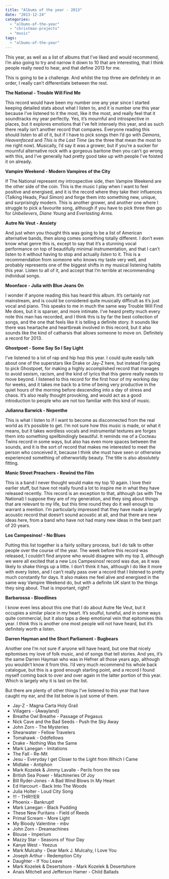 ```yaml
---
title: "Albums of the year - 2013"
date: "2013-12-24"
categories: 
  - "albums-of-the-year"
  - "christmas-projects"
  - "music"
tags: 
  - "albums-of-the-year"
---
```


This year, as well as a list of albums that I’ve liked and would recommend, I’m also going to try and narrow it down to 10 that are interesting, that I think people really need to hear, and that define 2013 for me.

This is going to be a challenge. And whilst the top three are definitely in an order, I really can’t differentiate between the rest.

**The National - Trouble Will Find Me**

This record would have been my number one any year since I started keeping detailed stats about what I listen to, and it is number one this year because I’ve listened to it the most, like it the most, and really feel that it soundtracks my year perfectly. Yes, it’s mournful and introspective in places, but it explores emotions that I’ve felt intensely this year, and as such there really isn’t another record that compares. Everyone reading this should listen to all of it, but if I have to pick songs then I’d go with _Demons_, _Heavenfaced_ and _This is the Last Time_ (as the three that mean the most to me right now). Musically, I’d say it was a grower, but if you’re a sucker for mournful alternative rock with a gorgeous baritone then you can’t go wrong with this, and I’ve generally had pretty good take up with people I’ve foisted it on already.

**Vampire Weekend - Modern Vampires of the City**

If The National represent my introspective side, then Vampire Weekend are the other side of the coin. This is the music I play when I want to feel positive and energised, and it is the record where they take their influences (Talking Heads, Paul Simon) and forge them into something new, unique, and surprisingly modern. This is another grower, and another one where I struggle to pick a favourite song, although if you have to pick three then go for _Unbelievers_, _Diane Young_ and _Everlasting Arms_.

**Autre Ne Veut - Anxiety**

And just when you thought this was going to be a list of American alternative bands, then along comes something totally different. I don’t even know what genre this is, except to say that it’s a stunning vocal performance on top of beautifully minimal instrumentation, and that I can’t listen to it without having to stop and actually _listen_ to it. This is a recommendation from someone who knows my taste very well, and probably represents one of the biggest shifts in my musical listening habits this year. Listen to all of it, and accept that I’m terrible at recommending individual songs.

**Moonface - Julia with Blue Jeans On**

I wonder if anyone reading this has heard this album. It’s certainly not mainstream, and is could be considered quite musically difficult as it’s just vocal and piano. This speaks to me in much the same way Trouble Will Find Me does, but it is sparser, and more intimate. I’ve heard pretty much every note this man has recorded, and I think this is by far the best collection of songs, and the one that feels like it is telling a definite story. It sounds like there was heartache and heartbreak involved in this record, but it also sounds like the kind of catharsis that allows someone to move on. Definitely a record for 2013.

**Ghostpoet - Some Say So I Say Light**

I’ve listened to a lot of rap and hip hop this year. I could quite easily talk about one of the superstars like Drake or Jay-Z here, but instead I’m going to pick Ghostpoet, for making a highly accomplished record that manages to avoid sexism, racism, and the kind of lyrics that this genre really needs to move beyond. I listened to this record for the first hour of my working day for weeks, and it takes me back to a time of being very productive in the quiet hours of the morning before descending into a day of stress and chaos. It’s also really thought provoking, and would act as a good introduction to people who are not too familiar with this kind of music.

**Julianna Barwick - Nepenthe**

This is what I listen to if I want to become as disconnected from the real world as it’s possible to get. I’m not sure how this music is made, or what it means, but it takes wordless vocals and instrumental textures are forges them into something spellbindingly beautiful. It reminds me of a Cocteau Twins record in some ways, but also has even more spaces between the sounds, and it is the sort of record that makes me interested to meet the person who conceived it, because I think she must have seen or otherwise experienced something of otherworldly beauty. The title is also absolutely fitting.

**Manic Street Preachers - Rewind the Film**

This is a band I never thought would make my top 10 again. I love their earlier stuff, but have not really found a lot to inspire me in what they have released recently. This record is an exception to that, although (as with The National) I suppose they are of my generation, and they sing about things that are relevant to my life, but this time round they do it well enough to warrant a mention. I’m particularly impressed that they have made a largely acoustic record that doesn’t sound acoustic at all, and that there are new ideas here, from a band who have not had many new ideas in the best part of 20 years.

**Los Campesinos! - No Blues**

Putting this list together is a fairly solitary process, but I do talk to other people over the course of the year. The week before this record was released, I couldn’t find anyone who would disagree with my top 3, although we were all excited that a new Los Campesinos! record was due, as it was likely to shake things up a little. I don’t think it has, although I do like it more with every listen, and I can’t really pass over a record that I listened to pretty much constantly for days. It also makes me feel alive and energised in the same way Vampire Weekend do, but with a definite UK slant to the things they sing about. That is important, right?

**Barbarossa - Bloodlines**

I know even less about this one that I do about Autre Ne Veut, but it occupies a similar place in my heart. It’s soulful, tuneful, and in some ways quite commercial, but it also taps a deep emotional vein that epitomises this year. I think this is another one most people will not have heard, but it’s definitely worth a listen.

**Darren Hayman and the Short Parliament - Bugbears**

Another one I’m not sure if anyone will have heard, but one that nicely epitomises my love of folk music, and of songs that tell stories. And yes, it’s the same Darren Hayman who was in Hefner all those years ago, although you wouldn’t know it from this. I’d very much recommend his whole back catalogue, but this is a good enough starting point, and a record I found myself coming back to over and over again in the latter portion of this year. Which is largely why it is last on the list.

But there are plenty of other things I’ve listened to this year that have caught my ear, and the list below is just some of them.

- Jay-Z - Magna Carta Holy Grail
- Villagers - {Awayland}
- Breathe Owl Breathe - Passage of Pegasus
- Nick Cave and the Bad Seeds - Push the Sky Away
- John Zorn - The Mysteries
- Shearwater - Fellow Travelers
- Tomahawk - Oddfellows
- Drake - Nothing Was the Same
- Mark Lanegan - Imitations
- The Fall - Re-Mit
- Jesu - Everyday I get Closer to the Light from Which I Came
- Midlake - Antiphon
- Mark Kozelek & Jimmy Lavalle - Perils from the sea
- British Sea Power - Machineries Of Joy
- Bill Ryder-Jones - A Bad Wind Blows In My Heart
- Ed Harcourt - Back Into The Woods
- Julia Holter - Loud City Song
- !!! - THR!!!ER
- Phoenix - Bankrupt!
- Mark Lanegan - Black Pudding
- These New Puritans - Field of Reeds
- Primal Scream - More Light
- My Bloody Valentine - mbv
- John Zorn - Dreamachines
- Blouse - Imperium
- Mazzy Star - Seasons of Your Day
- Kanye West - Yeezus
- Mark Mulcahy - Dear Mark J. Mulcahy, I Love You
- Joseph Arthur - Redemption City
- Daughter - If You Leave
- Mark Kozelek & Desertshore - Mark Kozelek & Desertshore
- Anais Mitchell and Jefferson Hamer - Child Ballads
